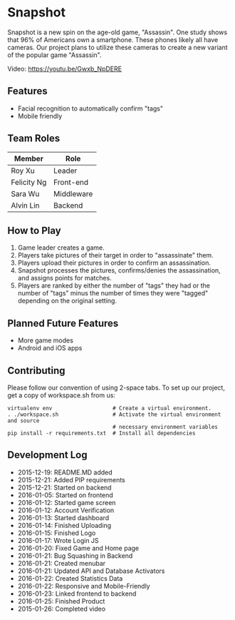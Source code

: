 # Snapshot
Snapshot is a new spin on the age-old game, "Assassin". One study shows that 96% of Americans own a smartphone. These phones likely all have cameras. Our project plans to utilize these cameras to create a new variant of the popular game "Assassin".

Video: https://youtu.be/Gwxb_NpDERE

## Features
* Facial recognition to automatically confirm "tags"
* Mobile friendly

## Team Roles
| Member      |  Role      |
| ------------| -----------|
| Roy Xu      | Leader     |
| Felicity Ng | Front-end  |
| Sara Wu     | Middleware |
| Alvin Lin   | Backend    |

## How to Play
1. Game leader creates a game.
2. Players take pictures of their target in order to "assassinate" them.
3. Players upload their pictures in order to confirm an assassination.
4. Snapshot processes the pictures, confirms/denies the assassination, and assigns points for matches.
5. Players are ranked by either the number of "tags" they had or the number of "tags" minus the number of times they were "tagged" depending on the original setting.

## Planned Future Features
* More game modes
* Android and iOS apps

## Contributing
Please follow our convention of using 2-space tabs.
To set up our project, get a copy of workspace.sh from us:
```
virtualenv env                   # Create a virtual environment.
. ./workspace.sh                 # Activate the virtual environment and source
                                 # necessary environment variables
pip install -r requirements.txt  # Install all dependencies
```

## Development Log
* 2015-12-19: README.MD added
* 2015-12-21: Added PIP requirements
* 2015-12-21: Started on backend
* 2016-01-05: Started on frontend
* 2016-01-12: Started game screen
* 2016-01-12: Account Verification 
* 2016-01-13: Started dashboard
* 2016-01-14: Finished Uploading
* 2016-01-15: Finished Logo
* 2016-01-17: Wrote Login JS
* 2016-01-20: Fixed Game and Home page
* 2016-01-21: Bug Squashing in Backend
* 2016-01-21: Created menubar
* 2016-01-21: Updated API and Database Activators
* 2016-01-22: Created Statistics Data
* 2016-01-22: Responsive and Mobile-Friendly
* 2016-01-23: Linked frontend to backend
* 2016-01-25: Finished Product
* 2015-01-26: Completed video
